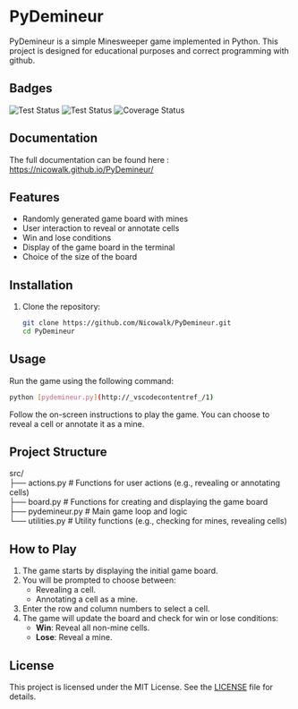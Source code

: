 # PyDemineur

PyDemineur is a simple Minesweeper game implemented in Python. This project is designed for educational purposes and correct programming with github.

## Badges

![Test Status](https://github.com/Nicowalk/PyDemineur/actions/workflows/ci.yml/badge.svg)
![Test Status](https://github.com/Nicowalk/PyDemineur/actions/workflows/documentation.yml/badge.svg)
![Coverage Status](https://coveralls.io/repos/github/Nicowalk/PyDemineur/badge.svg?branch=main)

## Documentation

The full documentation can be found here :
https://nicowalk.github.io/PyDemineur/

## Features

- Randomly generated game board with mines
- User interaction to reveal or annotate cells
- Win and lose conditions
- Display of the game board in the terminal
- Choice of the size of the board

## Installation

1. Clone the repository:
    ```sh
    git clone https://github.com/Nicowalk/PyDemineur.git
    cd PyDemineur
    ```

## Usage

Run the game using the following command:
```sh
python [pydemineur.py](http://_vscodecontentref_/1)
```


Follow the on-screen instructions to play the game. You can choose to reveal a cell or annotate it as a mine.

## Project Structure

src/ </br>
├── actions.py # Functions for user actions (e.g., revealing or annotating cells) </br>
├── board.py # Functions for creating and displaying the game board </br>
├── pydemineur.py # Main game loop and logic </br>
└── utilities.py # Utility functions (e.g., checking for mines, revealing cells)</br>


## How to Play

1. The game starts by displaying the initial game board.
2. You will be prompted to choose between:
   - Revealing a cell.
   - Annotating a cell as a mine.
3. Enter the row and column numbers to select a cell.
4. The game will update the board and check for win or lose conditions:
   - **Win**: Reveal all non-mine cells.
   - **Lose**: Reveal a mine.

## License

This project is licensed under the MIT License. See the [LICENSE](LICENSE) file for details.
